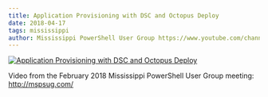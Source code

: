 ```yaml
---
title: Application Provisioning with DSC and Octopus Deploy
date: 2018-04-17
tags: mississippi
author: Mississippi PowerShell User Group https://www.youtube.com/channel/UC7Eje7Fw3rYW3wpoyli492g
---
```


[![Application Provisioning with DSC and Octopus Deploy](https://i2.ytimg.com/vi/Y5O_Om40W7Y/hqdefault.jpg "Application Provisioning with DSC and Octopus Deploy")](https://www.youtube.com/watch?v=Y5O_Om40W7Y)

Video from the February 2018 Mississippi PowerShell User Group meeting: http://mspsug.com/
